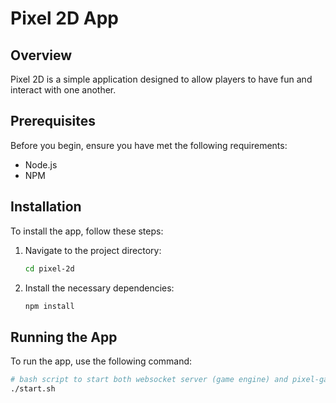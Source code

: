 # Pixel 2D App

## Overview
Pixel 2D is a simple application designed to allow players to have fun and interact with one another.

## Prerequisites
Before you begin, ensure you have met the following requirements:
- Node.js
- NPM

## Installation
To install the app, follow these steps:

1. Navigate to the project directory:
   ```bash
   cd pixel-2d
   ```
2. Install the necessary dependencies:
   ```bash
   npm install
   ```

## Running the App
To run the app, use the following command:

```sh
# bash script to start both websocket server (game engine) and pixel-game interface
./start.sh
```